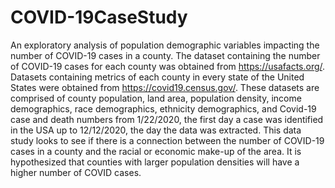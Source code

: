 # COVID-19CaseStudy
An exploratory analysis of population demographic variables impacting the number of COVID-19 cases in a county.
The dataset containing the number of COVID-19 cases for each county was obtained from https://usafacts.org/.
Datasets containing metrics of each county in every state of the United States were obtained from https://covid19.census.gov/.
These datasets are comprised of county population, land area, population density, income demographics, race demographics, ethnicity demographics, and Covid-19 case and death numbers from 1/22/2020, the first day a case was identified in the USA up to 12/12/2020, the day the data was extracted.
This data study looks to see if there is a connection between the number of COVID-19 cases in a county and the racial or economic make-up of the area.
It is hypothesized that counties with larger population densities will have a higher number of COVID cases.
